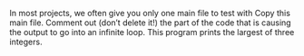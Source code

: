 In most projects, we often give you only one main file to test with
Copy this main file. Comment out (don’t delete it!) the part of the code that is causing the output to go into an infinite loop.
This program prints the largest of three integers.
